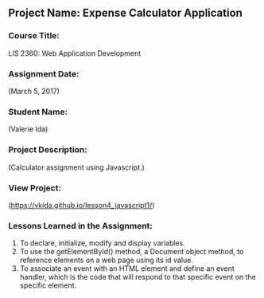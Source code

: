 ## Project Name:  Expense Calculator Application

### Course Title:
LIS 2360:  Web Application Development

### Assignment Date:  
(March 5, 2017)

### Student Name:  
(Valerie Ida)

### Project Description:
(Calculator assignment using Javascript.)

### View Project:
(https://vkida.github.io/lesson4_javascript1/)

### Lessons Learned in the Assignment:
1. To declare, initialize, modify and display variables.
2. To use the getElementById() method, a Document object method, to reference elements
on a web page using its id value.
3. To associate an event with an HTML element and define an event handler, which is the
code that will respond to that specific event on the specific element.
